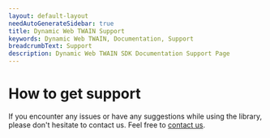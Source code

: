 ```yaml
---
layout: default-layout
needAutoGenerateSidebar: true
title: Dynamic Web TWAIN Support
keywords: Dynamic Web TWAIN, Documentation, Support
breadcrumbText: Support
description: Dynamic Web TWAIN SDK Documentation Support Page
---
```



# How to get support

If you encounter any issues or have any suggestions while using the library, please don't hesitate to contact us. Feel free to [contact us](https://www.dynamsoft.com/company/contact/).
